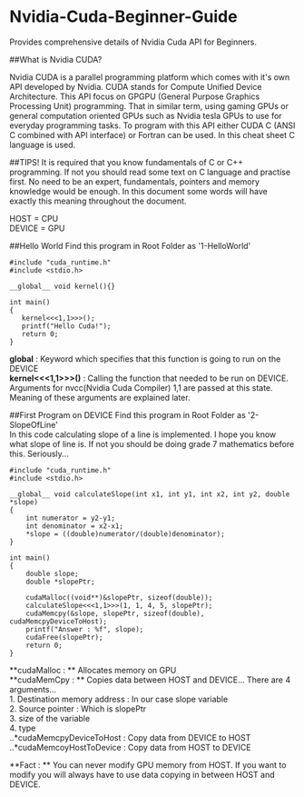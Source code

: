 # Nvidia-Cuda-Beginner-Guide
Provides comprehensive details of Nvidia Cuda API for Beginners.

##What is Nvidia CUDA?

Nvidia CUDA is a parallel programming platform which comes with it's own API developed by Nvidia. CUDA stands for Compute Unified Device Architecture. This API focus on GPGPU (General Purpose Graphics Processing Unit) programming. That in similar term, using gaming GPUs or general computation oriented GPUs such as Nvidia tesla GPUs to use for everyday programming tasks.
To program with this API either CUDA C (ANSI C combined with API interface) or Fortran can be used. In this cheat sheet C language is used. 

##TIPS!
It is required that you know fundamentals of C or C++ programming. If not you should read some text on C language and practise first. No need to be an expert, fundamentals, pointers and memory knowledge would be enough.
In this document some words will have exactly this meaning throughout the document.

HOST = CPU </br>
DEVICE = GPU

##Hello World
Find this program in Root Folder as '1-HelloWorld'
```
#include "cuda_runtime.h"
#include <stdio.h>

__global__ void kernel(){}

int main()
{
   kernel<<<1,1>>>();
   printf("Hello Cuda!");
   return 0;
}
```

**__global__**  : Keyword which specifies that this function is going to run on the DEVICE </br>
**kernel<<<1,1>>>()** : Calling the function that needed to be run on DEVICE. Arguments for nvcc(Nvidia Cuda Compiler) 1,1 are passed at this state. Meaning of these arguments are explained later. </br>

##First Program on DEVICE
Find this program in Root Folder as '2-SlopeOfLine'</br>
In this code calculating slope of a line is implemented. I hope you know what slope of line is. If not you should be doing grade 7 mathematics before this. Seriously...

```
#include "cuda_runtime.h"
#include <stdio.h>

__global__ void calculateSlope(int x1, int y1, int x2, int y2, double *slope)
{
	int numerator = y2-y1;
	int denominator = x2-x1;
	*slope = ((double)numerator/(double)denominator);
}

int main()
{
    double slope;
	double *slopePtr;

	cudaMalloc((void**)&slopePtr, sizeof(double));
	calculateSlope<<<1,1>>>(1, 1, 4, 5, slopePtr);
	cudaMemcpy(&slope, slopePtr, sizeof(double), cudaMemcpyDeviceToHost);
	printf("Answer : %f", slope);
	cudaFree(slopePtr);
    return 0;
}
```

**cudaMalloc : ** Allocates memory on GPU </br>
**cudaMemCpy : ** Copies data between HOST and DEVICE... There are 4 arguments...</br>
		1. Destination memory address : In our case slope variable</br>
		2. Source pointer : Which is slopePtr</br>
		3. size of the variable</br>
		4. type</br>
			..*cudaMemcpyDeviceToHost : Copy data from DEVICE to HOST</br>
			..*cudaMemcoyHostToDevice : Copy data from HOST to DEVICE</br>


**Fact : ** You can never modify GPU memory from HOST. If you want to modify you will always have to use data copying in between HOST and DEVICE.



